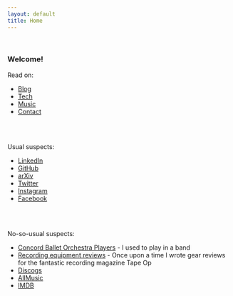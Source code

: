 ```yaml
---
layout: default
title: Home
---
```

<br>

### Welcome!

Read on:

* [Blog](/blog)
* [Tech](/tech)
* [Music](/music)
* [Contact](/contact)
<br>
<br>

Usual suspects:

* [LinkedIn](http://www.linkedin.com/in/rtantawi)
* [GitHub](https://github.com/ramseyt/)
* [arXiv](https://arxiv.org/search/cs?searchtype=author&query=Tantawi,+Ramsey)
* [Twitter](http://twitter.com/oscillations)<br>
* [Instagram](https://instagram.com/rtantawi/)<br>
* [Facebook](https://www.facebook.com/ramsey)<br>
<br>
<br>

No-so-usual suspects:

* [Concord Ballet Orchestra Players](https://cbop.bandcamp.com/) - I used to play in a band<br>
* [Recording equipment reviews](http://www.tapeop.com/reviews/gear/by/ramsey-tantawi) - Once upon a time I wrote gear reviews for the fantastic recording magazine Tape Op<br>
* [Discogs](http://www.discogs.com/artist/Ramsey+Tantawi)<br>
* [AllMusic](http://www.allmusic.com/artist/ramsey-tantawi-p887068/credits)<br>
* [IMDB](http://www.imdb.com/name/nm3695352/)<br>
